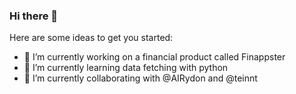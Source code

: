 ### Hi there 👋

<!--
**mattmallow/mattmallow** is a ✨ _special_ ✨ repository because its `README.md` (this file) appears on your GitHub profile.
-->

Here are some ideas to get you started:

- 🔭 I’m currently working on a financial product called Finappster
- 🌱 I’m currently learning data fetching with python
- 👯 I’m currently collaborating with @AIRydon and @teinnt

<div data-iframe-width="150" data-iframe-height="270" data-share-badge-id="ce3959e1-7d4f-482f-858b-c1e93de664f0" data-share-badge-host="https://www.credly.com"></div><script type="text/javascript" async src="//cdn.credly.com/assets/utilities/embed.js"></script>
